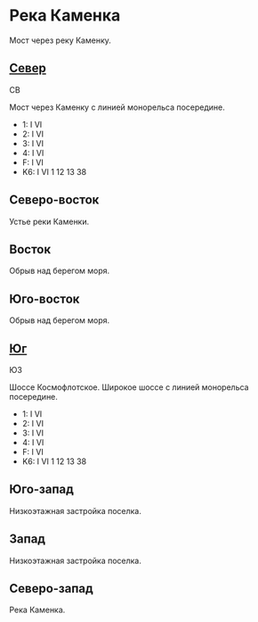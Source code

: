 # Река Каменка

Мост через реку Каменку.

## [Север](./590020.md)

СВ

Мост через Каменку с линией монорельса посередине.

* 1:    I   VI
* 2:    I   VI
* 3:    I   VI
* 4:    I   VI
* F:    I   VI
* K6:   I   VI
        1   12  13  38

## Северо-восток

Устье реки Каменки.

## Восток

Обрыв над берегом моря.

## Юго-восток

Обрыв над берегом моря.

## [Юг](./590040.md)

ЮЗ

Шоссе Космофлотское.
Широкое шоссе с линией монорельса посередине.

* 1:    I   VI
* 2:    I   VI
* 3:    I   VI
* 4:    I   VI
* F:    I   VI
* K6:   I   VI
        1   12  13  38

## Юго-запад

Низкоэтажная застройка поселка.

## Запад

Низкоэтажная застройка поселка.

## Северо-запад

Река Каменка.
